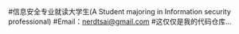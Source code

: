 #信息安全专业就读大学生(A Student majoring in Information security professional)
#Email：nerdtsai@gmail.com
#这仅仅是我的代码仓库...
